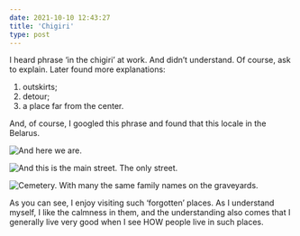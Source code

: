 ```yaml
---
date: 2021-10-10 12:43:27
title: 'Chigiri'
type: post
---
```


I heard phrase ‘in the chigiri’ at work. And didn’t understand. Of course, ask to explain. Later found more
explanations:

1. outskirts;
2. detour;
3. a place far from the center.

And, of course, I googled this phrase and found that this locale in the Belarus.

![And here we are.](IMG_2413.jpg)

![And this is the main street. The only street.](IMG_2419.jpg)

![Cemetery. With many the same family names on the graveyards.](IMG_2417.jpg)

As you can see, I enjoy visiting such ‘forgotten’ places. As I understand myself, I like the calmness in them, and the
understanding also comes that I generally live very good when I see HOW people live in such places.
